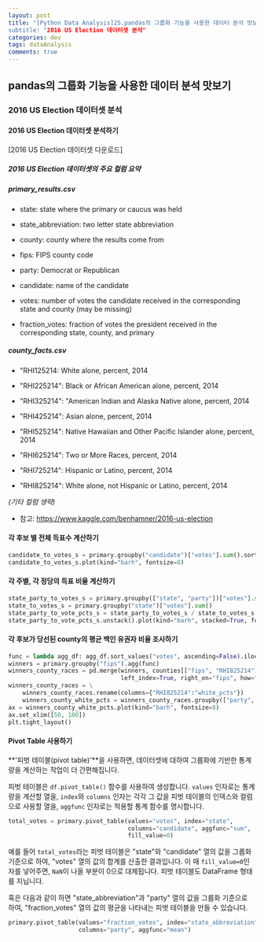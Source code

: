 ```yaml
---
layout: post
title: "[Python Data Analysis]25.pandas의 그룹화 기능을 사용한 데이터 분석 맛보기
subtitle: "2016 US Election 데이터셋 분석"
categories: dev
tags: dataAnalysis
comments: true
---
```


## pandas의 그룹화 기능을 사용한 데이터 분석 맛보기

### 2016 US Election 데이터셋 분석

#### 2016 US Election 데이터셋 분석하기

[2016 US Election 데이터셋 다운로드]

##### 2016 US Election 데이터셋의 주요 컬럼 요약

##### primary_results.csv

- state: state where the primary or caucus was held

- state_abbreviation: two letter state abbreviation

- county: county where the results come from

- fips: FIPS county code

- party: Democrat or Republican

- candidate: name of the candidate

- votes: number of votes the candidate received in the corresponding state and county (may be missing)

- fraction_votes: fraction of votes the president received in the corresponding state, county, and primary

##### county_facts.csv

- "RHI125214: White alone, percent, 2014

- "RHI225214": Black or African American alone, percent, 2014

- "RHI325214": "American Indian and Alaska Native alone, percent, 2014

- "RHI425214": Asian alone, percent, 2014

- "RHI525214": Native Hawaiian and Other Pacific Islander alone, percent, 2014

- "RHI625214": Two or More Races, percent, 2014

- "RHI725214": Hispanic or Latino, percent, 2014

- "RHI825214": White alone, not Hispanic or Latino, percent, 2014


_(기타 컬럼 생략)_


* 참고: https://www.kaggle.com/benhamner/2016-us-election

#### 각 후보 별 전체 득표수 계산하기
```python
candidate_to_votes_s = primary.groupby("candidate")["votes"].sum().sort_values()
candidate_to_votes_s.plot(kind="barh", fontsize=8)
```

#### 각 주별, 각 정당의 득표 비율 계산하기
```python
state_party_to_votes_s = primary.groupby(["state", "party"])["votes"].sum()
state_to_votes_s = primary.groupby("state")["votes"].sum()
state_party_to_vote_pcts_s = state_party_to_votes_s / state_to_votes_s
state_party_to_vote_pcts_s.unstack().plot(kind="barh", stacked=True, fontsize=8)
```

#### 각 후보가 당선된 county의 평균 백인 유권자 비율 조사하기
```python
func = lambda agg_df: agg_df.sort_values("votes", ascending=False).iloc[0]
winners = primary.groupby("fips").agg(func)
winners_county_races = pd.merge(winners, counties[["fips", "RHI825214"]], 
                                left_index=True, right_on="fips", how="left")
winners_county_races = \
    winners_county_races.rename(columns={"RHI825214":"white_pcts"})
    winners_county_white_pcts = winners_county_races.groupby(["party", "candidate"])["white_pcts"].mean()
ax = winners_county_white_pcts.plot(kind="barh", fontsize=8)
ax.set_xlim([50, 100])
plt.tight_layout()
```

#### Pivot Table 사용하기

**'피벗 테이블(pivot table)'**을 사용하면, 데이터셋에 대하여 그룹화에 기반한 통계량을 계산하는 작업이 더 간편해집니다.

피벗 테이블은 `df.pivot_table()` 함수를 사용하여 생성합니다. `values` 인자로는 통계량을 계산할 열을, `index`와 `columns` 인자는 각각 그 값을 피벗 테이블의 인덱스와 컬럼으로 사용할 열을, `aggfunc` 인자로는 적용할 통계 함수를 명시합니다.

```python
total_votes = primary.pivot_table(values="votes", index="state", 
                                  columns="candidate", aggfunc="sum", 
                                  fill_value=0)
```

예를 들어 `total_votes`라는 피벗 테이블은 "state"와 "candidate" 열의 값을 그룹화 기준으로 하여, "votes" 열의 값의 합계를 산출한 결과입니다. 이 때 `fill_value=0`인자를 넣어주면, `NaN`이 나올 부분이 0으로 대체됩니다. 피벗 테이블도 DataFrame 형태를 지닙니다.


혹은 다음과 같이 하면 "state_abbreviation"과 "party" 열의 값을 그룹화 기준으로 하여, "fraction_votes" 열의 값의 평균을 나타내는 피벗 테이블을 만들 수 있습니다.

```python
primary.pivot_table(values="fraction_votes", index="state_abbreviation", 
                    columns="party", aggfunc="mean")
```